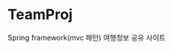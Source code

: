 # TeamProj
Spring framework(mvc 패턴)
여행정보 공유 사이트
<a href="https://parknnna.github.io/portfolio.io/"></a>
